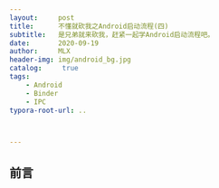 ```yaml
---
layout:     post
title:      不懂就砍我之Android启动流程(四)
subtitle:   是兄弟就来砍我，赶紧一起学Android启动流程吧。
date:       2020-09-19
author:     MLX
header-img: img/android_bg.jpg
catalog: 	 true
tags:
    - Android
    - Binder
    - IPC
typora-root-url: ..



---
```


## 前言